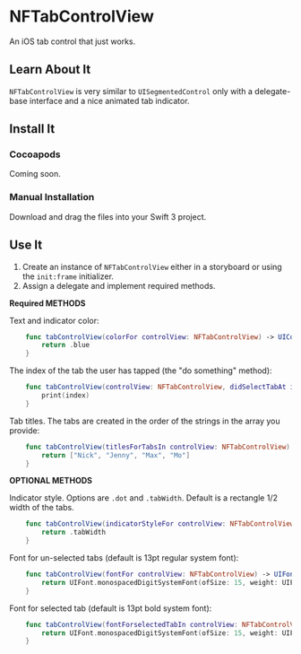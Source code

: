 # NFTabControlView
An iOS tab control that just works.

## Learn About It
`NFTabControlView` is very similar to `UISegmentedControl` only with a delegate-base interface and a nice animated tab indicator.

## Install It

### Cocoapods
Coming soon.

### Manual Installation
Download and drag the files into your Swift 3 project.

## Use It
1. Create an instance of `NFTabControlView` either in a storyboard or using the `init:frame` initializer.
2. Assign a delegate and implement required methods.

**Required METHODS**

Text and indicator color:
```swift
    func tabControlView(colorFor controlView: NFTabControlView) -> UIColor {
        return .blue
    }
```
The index of the tab the user has tapped (the "do something" method):
```swift
    func tabControlView(controlView: NFTabControlView, didSelectTabAt index: Int) {
        print(index)
    }
```
Tab titles. The tabs are created in the order of the strings in the array you provide:
```swift
    func tabControlView(titlesForTabsIn controlView: NFTabControlView) -> [String] {
        return ["Nick", "Jenny", "Max", "Mo"]
    }
```
**OPTIONAL METHODS**

Indicator style. Options are `.dot` and `.tabWidth`. Default is a rectangle 1/2 width of the tabs.
```swift
    func tabControlView(indicatorStyleFor controlView: NFTabControlView) -> NFTabControlViewIndicatorStyle? {
        return .tabWidth
    }
```

Font for un-selected tabs (default is 13pt regular system font):
```swift
    func tabControlView(fontFor controlView: NFTabControlView) -> UIFont? {
        return UIFont.monospacedDigitSystemFont(ofSize: 15, weight: UIFontWeightRegular)
    }
```

Font for selected tab (default is 13pt bold system font):
```swift
    func tabControlView(fontForselectedTabIn controlView: NFTabControlView) -> UIFont? {
        return UIFont.monospacedDigitSystemFont(ofSize: 15, weight: UIFontWeightBold)
    }
```
